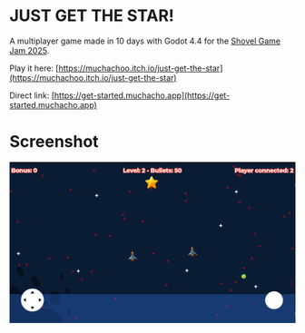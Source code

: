 # JUST GET THE STAR!
A multiplayer game made in 10 days with Godot 4.4 for the [Shovel Game Jam 2025](https://itch.io/jam/shovel-jam-2025).  

Play it here: [https://muchachoo.itch.io/just-get-the-star](https://muchachoo.itch.io/just-get-the-star)

Direct link: [https://get-started.muchacho.app](https://get-started.muchacho.app)

# Screenshot
![Screenshot of Just Get The Star gameplay](assets/screenshot/screenshot.png)